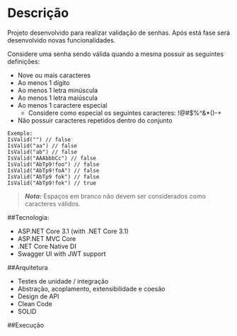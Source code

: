 # Descrição

Projeto desenvolvido para realizar validação de senhas. Após está fase será desenvolvido novas funcionalidades.

Considere uma senha sendo válida quando a mesma possuir as seguintes definições:

- Nove ou mais caracteres
- Ao menos 1 dígito
- Ao menos 1 letra minúscula
- Ao menos 1 letra maiúscula
- Ao menos 1 caractere especial
  - Considere como especial os seguintes caracteres: !@#$%^&*()-+
- Não possuir caracteres repetidos dentro do conjunto

```
Exemplo:  
IsValid("") // false  
IsValid("aa") // false  
IsValid("ab") // false  
IsValid("AAAbbbCc") // false  
IsValid("AbTp9!foo") // false  
IsValid("AbTp9!foA") // false
IsValid("AbTp9 fok") // false
IsValid("AbTp9!fok") // true
```

> **_Nota:_**  Espaços em branco não devem ser considerados como caracteres válidos.

##Tecnologia:

- ASP.NET Core 3.1 (with .NET Core 3.1)
- ASP.NET MVC Core 
- .NET Core Native DI
- Swagger UI with JWT support

##Arquitetura

- Testes de unidade / integração
- Abstração, acoplamento, extensibilidade e coesão
- Design de API
- Clean Code
- SOLID

##Execução
